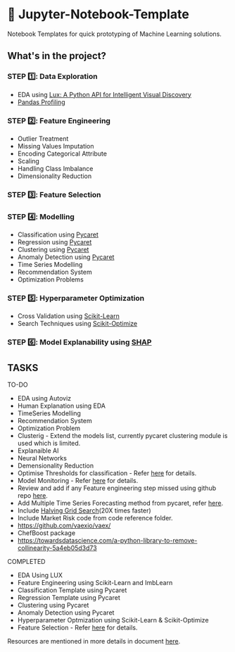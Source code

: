 # :notebook_with_decorative_cover: Jupyter-Notebook-Template
Notebook Templates for quick prototyping of Machine Learning solutions.


## What's in the project?

### STEP :one:: Data Exploration
* EDA using [Lux: A Python API for Intelligent Visual Discovery](https://lux-api.readthedocs.io/en/latest/index.html)
* [Pandas Profiling](https://pandas-profiling.github.io/pandas-profiling/docs/master/index.html)

### STEP :two:: Feature Engineering
* Outlier Treatment
* Missing Values Imputation
* Encoding Categorical Attribute
* Scaling
* Handling Class Imbalance
* Dimensionality Reduction

### STEP :three:: Feature Selection

### STEP :four:: Modelling
* Classification using [Pycaret](https://pycaret.readthedocs.io/en/latest/api/classification.html)
* Regression using [Pycaret](https://pycaret.readthedocs.io/en/latest/api/regression.html)
* Clustering using [Pycaret](https://pycaret.readthedocs.io/en/latest/api/clustering.html)
* Anomaly Detection using [Pycaret](https://pycaret.readthedocs.io/en/latest/api/anomaly.html)
* Time Series Modelling
* Recommendation System
* Optimization Problems

### STEP :five:: Hyperparameter Optimization
* Cross Validation using [Scikit-Learn](https://scikit-learn.org/stable/)
* Search Techniques using [Scikit-Optimize](https://scikit-optimize.github.io/stable/)

### STEP :six:: Model Explanability using [SHAP](https://shap.readthedocs.io/en/latest/index.html)


## TASKS
TO-DO
* EDA using Autoviz
* Human Explanation using EDA
* TimeSeries Modelling 
* Recommendation System 
* Optimization Problem 
* Clusterig - Extend the models list, currently pycaret clustering module is used which is limited.
* Explanaible AI
* Neural Networks
* Demensionality Reduction
* Optimise Thresholds for classification - Refer [here](https://pycaret.org/optimize-threshold/) for details.
* Model Monitoring - Refer [here](https://www.kdnuggets.com/2021/03/machine-learning-model-monitoring-checklist.html#.YJjFXuPwex8.linkedin) for details.
* Review and add if any Feature engineering step missed using github repo [here](https://github.com/ashishpatel26/Amazing-Feature-Engineering).
* Add Multiple Time Series Forecasting method from pycaret, refer [here](https://towardsdatascience.com/multiple-time-series-forecasting-with-pycaret-bc0a779a22fe).
* Include [Halving Grid Search](https://towardsdatascience.com/20x-times-faster-grid-search-cross-validation-19ef01409b7c)(20X times faster)
* Include Market Risk code from code reference folder. 
* https://github.com/vaexio/vaex/
* ChefBoost package
* https://towardsdatascience.com/a-python-library-to-remove-collinearity-5a4eb05d3d73

COMPLETED
* EDA Using LUX
* Feature Engineering using Scikit-Learn and ImbLearn
* Classification Template using Pycaret
* Regression Template using Pycaret
* Clustering using Pycaret
* Anomaly Detection using Pycaret
* Hyperparameter Optmization using Scikit-Learn & Scikit-Optimize
* Feature Selection - Refer [here](https://www.udemy.com/course/feature-selection-for-machine-learning/) for details.

Resources are mentioned in more details in document [here](https://docs.google.com/document/d/1EUufNzEEAYReBU1ntiBtwI5ost71MV5AW1QZSmhUFQ0/edit?usp=sharing).

